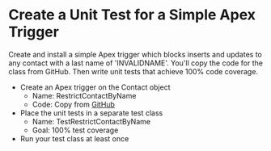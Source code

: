 # Create a Unit Test for a Simple Apex Trigger
Create and install a simple Apex trigger which blocks inserts and updates to any contact with a last name of 'INVALIDNAME'. You'll copy the code for the class from GitHub. Then write unit tests that achieve 100% code coverage.
- Create an Apex trigger on the Contact object
  - Name: RestrictContactByName
  - Code: Copy from [GitHub](https://github.com/developerforce/trailhead-code-samples/blob/master/RestrictContactByName.cls)
- Place the unit tests in a separate test class
  - Name: TestRestrictContactByName
  - Goal: 100% test coverage
- Run your test class at least once
